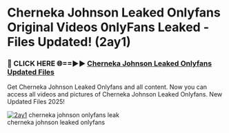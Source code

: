 # Cherneka Johnson Leaked Onlyfans Original Videos 0nlyFans Leaked - Files Updated! (2ay1)

<h3>🔴 CLICK HERE 🌐==►► <a href="https://tinyurl.com/2wckxsce" rel="nofollow">Cherneka Johnson Leaked Onlyfans Updated Files</a></h3>

Get Cherneka Johnson Leaked Onlyfans and all content. Now you can access all videos and pictures of Cherneka Johnson Leaked Onlyfans. New Updated Files 2025!

[![2ay1](https://i.imgur.com/AFduVYN.gif)](https://tinyurl.com/2wckxsce)
cherneka johnson onlyfans leak<br>
cherneka johnson leaked onlyfans